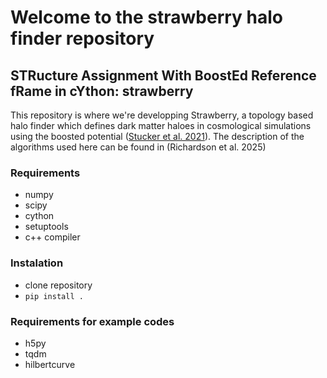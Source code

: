 # Welcome to the strawberry halo finder repository
## STRucture Assignment With BoostEd Reference fRame in cYthon: strawberry
This repository is where we're developping Strawberry, a topology based halo finder which defines dark matter haloes in cosmological simulations using the boosted potential (<a href="https://arxiv.org/abs/2107.13008">Stucker et al. 2021</a>). The description of the algorithms used here can be found in (Richardson et al. 2025)

### Requirements

- numpy
- scipy
- cython
- setuptools
- c++ compiler

### Instalation

- clone repository
- `pip install .`

### Requirements for example codes

- h5py
- tqdm
- hilbertcurve

